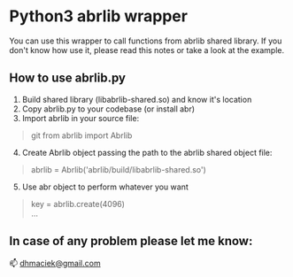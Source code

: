 # Python3 abrlib wrapper
You can use this wrapper to call functions from abrlib shared library.
If you don't know how use it, please read this notes or take a look at the example.

## How to use abrlib.py
1) Build shared library (libabrlib-shared.so) and know it's location
2) Copy abrlib.py to your codebase (or install abr)
3) Import abrlib in your source file:
> git from abrlib import Abrlib  
  
4) Create Abrlib object passing the path to the abrlib shared object file:
> abrlib = Abrlib('abrlib/build/libabrlib-shared.so')  

5) Use abr object to perform whatever you want
> key = abrlib.create(4096)  
> ...

## In case of any problem please let me know:
:mailbox: dhmaciek@gmail.com




